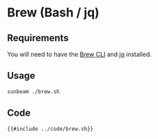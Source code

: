 # Brew (Bash / jq)

## Requirements

You will need to have the [Brew CLI](https://brew.sh/) and [jq](https://stedolan.github.io/jq/) installed.

## Usage

```bash
sunbeam ./brew.sh
```

## Code

```bash
{{#include ../code/brew.sh}}
```
